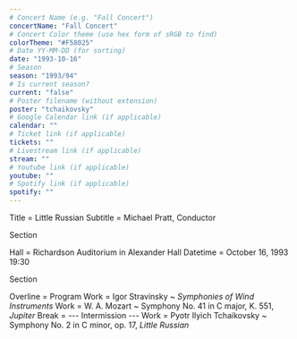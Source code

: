 ```yaml
---
# Concert Name (e.g. "Fall Concert")
concertName: "Fall Concert"
# Concert Color theme (use hex form of sRGB to find)
colorTheme: "#F58025"
# Date YY-MM-DD (for sorting)
date: "1993-10-16"
# Season
season: "1993/94"
# Is current season?
current: "false"
# Poster filename (without extension)
poster: "tchaikovsky"
# Google Calendar link (if applicable)
calendar: ""
# Ticket link (if applicable)
tickets: ""
# Livestream link (if applicable)
stream: ""
# Youtube link (if applicable)
youtube: ""
# Spotify link (if applicable)
spotify: ""
---
```

Title = Little Russian
Subtitle = Michael Pratt, Conductor

Section

Hall = Richardson Auditorium in Alexander Hall
Datetime = October 16, 1993 19:30

Section

Overline = Program
Work = Igor Stravinsky ~ *Symphonies of Wind Instruments*
Work = W. A. Mozart ~ Symphony No. 41 in C major, K. 551, *Jupiter*
Break = --- Intermission ---
Work = Pyotr Ilyich Tchaikovsky ~ Symphony No. 2 in C minor, op. 17, *Little Russian*

